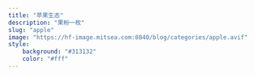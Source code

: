 ```yaml
---
title: "苹果生态"
description: "果粉一枚"
slug: "apple"
image: "https://hf-image.mitsea.com:8840/blog/categories/apple.avif"
style:
    background: "#313132"
    color: "#fff"
---
```

